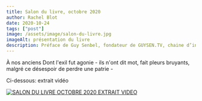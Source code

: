 ```yaml
---
title: Salon du livre, octobre 2020
author: Rachel Blot
date: 2020-10-24
tags: ["post"]
image: /assets/image/salon-du-livre.jpg
imageAlt: présentation du livre
description: Préface de Guy Senbel, fondateur de GUYSEN.TV, chaine d’information internationale israélienne en langue française.
---
```

À nos anciens
Dont l'exil fut agonie - ils n'ont dit mot, fait pleurs bruyants, malgré ce désespoir de perdre une patrie -

Ci-dessous: extrait vidéo

[![SALON DU LIVRE OCTOBRE 2020 EXTRAIT VIDEO](https://img.youtube.com/vi/vk059QM9Mac/0.jpg)](https://www.youtube.com/watch?v=vk059QM9Mac)